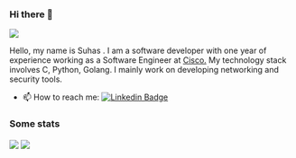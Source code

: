 ### Hi there 👋

<!--
**suhassuhas/suhassuhas** is a ✨ _special_ ✨ repository because its `README.md` (this file) appears on your GitHub profile.

Here are some ideas to get you started:
-->
![](https://komarev.com/ghpvc/?username=suhassuhasP&color=blue)
<!--
[![HitCount](https://hits.dwyl.com/suhassuhas/suhassuhas.svg?style=flat-square)](http://hits.dwyl.com/suhassuhas/suhassuhas)
-->

Hello, my name is Suhas . I am a software developer with one year of experience working as a Software Engineer at [Cisco.](https://www.cisco.com/) My technology stack involves C, Python, Golang. I mainly work on  developing networking and security tools.

- 📫 How to reach me: [![Linkedin Badge](https://img.shields.io/badge/-LinkedIn-blue?style=flat-square&logo=Linkedin&logoColor=white&link=https://www.linkedin.com/in/suhas-r-97a508165/)](https://www.linkedin.com/in/suhas-r-97a508165/)

### Some stats 

<!-- <a href="https://github.com/anuraghazra/github-readme-stats"> -->
  <img align="center" src="https://github-readme-stats.vercel.app/api?username=suhassuhas&show_icons=true&theme=dark" />
<!-- </a> -->

<!-- <a href="https://github.com/suhassuhas/suhassuhas"> -->
  <img align="center" src="https://github-readme-stats.vercel.app/api/top-langs/?username=suhassuhas&langs_count=10&layout=compact&theme=dark" />
